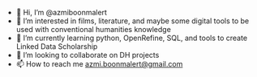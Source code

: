 - 👋 Hi, I’m @azmiboonmalert
- 👀 I’m interested in films, literature, and maybe some digital tools to be used with conventional humanities knowledge
- 🌱 I’m currently learning python, OpenRefine, SQL, and tools to create Linked Data Scholarship
- 💞️ I’m looking to collaborate on DH projects
- 📫 How to reach me azmi.boonmalert@gmail.com

<!---
azmiboonmalert/azmiboonmalert is a ✨ special ✨ repository because its `README.md` (this file) appears on your GitHub profile.
You can click the Preview link to take a look at your changes.
--->
